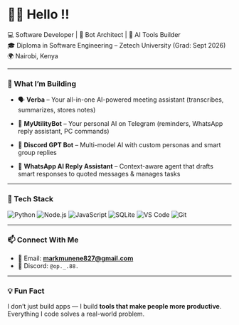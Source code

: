 # 👋🏾 Hello !!

💻 Software Developer | 🤖 Bot Architect | 🧠 AI Tools Builder  
🎓 Diploma in Software Engineering – Zetech University (Grad: Sept 2026)  
🌍 Nairobi, Kenya 

---

### 🔧 What I’m Building
- 🗣️ **Verba** – Your all-in-one AI-powered meeting assistant (transcribes, summarizes, stores notes)
  
- 🤖 **MyUtilityBot** – Your personal AI on Telegram (reminders, WhatsApp reply assistant, PC commands)
  
- 🧠 **Discord GPT Bot** – Multi-model AI with custom personas and smart group replies 
  
- 💬 **WhatsApp AI Reply Assistant** – Context-aware agent that drafts smart responses to quoted messages & manages tasks

---

### 🧠 Tech Stack
![Python](https://img.shields.io/badge/-Python-3776AB?style=flat&logo=python&logoColor=white)
![Node.js](https://img.shields.io/badge/-Node.js-339933?style=flat&logo=node.js&logoColor=white)
![JavaScript](https://img.shields.io/badge/-JavaScript-F7DF1E?style=flat&logo=javascript&logoColor=black)
![SQLite](https://img.shields.io/badge/-SQLite-003B57?style=flat&logo=sqlite&logoColor=white)
![VS Code](https://img.shields.io/badge/-VS_Code-007ACC?style=flat&logo=visual-studio-code&logoColor=white)
![Git](https://img.shields.io/badge/-Git-F05032?style=flat&logo=git&logoColor=white)

---

### 📫 Connect With Me
- 📧 Email: **markmunene827@gmail.com**
- 💬 Discord: `@op._.88.`

---

### 💡 Fun Fact  
I don’t just build apps — I build **tools that make people more productive**. Everything I code solves a real-world problem.
